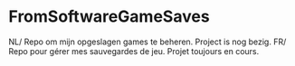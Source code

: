# FromSoftwareGameSaves
NL/ Repo om mijn opgeslagen games te beheren. Project is nog bezig.
FR/ Repo pour gérer mes sauvegardes de jeu. Projet toujours en cours.
